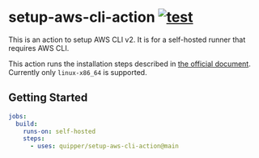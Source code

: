 # setup-aws-cli-action [![test](https://github.com/quipper/setup-aws-cli-action/actions/workflows/test.yml/badge.svg)](https://github.com/quipper/setup-aws-cli-action/actions/workflows/test.yml)

This is an action to setup AWS CLI v2.
It is for a self-hosted runner that requires AWS CLI.

This action runs the installation steps described in [the official document](https://docs.aws.amazon.com/cli/latest/userguide/install-cliv2-linux.html).
Currently only `linux-x86_64` is supported.


## Getting Started

```yaml
jobs:
  build:
    runs-on: self-hosted
    steps:
      - uses: quipper/setup-aws-cli-action@main
```

